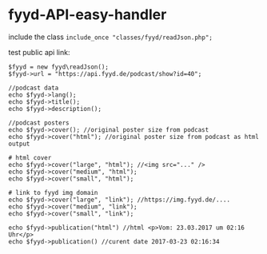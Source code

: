 # fyyd-API-easy-handler

include the class `include_once "classes/fyyd/readJson.php";`

test public api link:

    $fyyd = new fyyd\readJson();
    $fyyd->url = "https://api.fyyd.de/podcast/show?id=40";
    
    //podcast data
    echo $fyyd->lang();
    echo $fyyd->title();
    echo $fyyd->description();

    //podcast posters
    echo $fyyd->cover(); //original poster size from podcast
    echo $fyyd->cover("html"); //original poster size from podcast as html output
    
    # html cover
    echo $fyyd->cover("large", "html"); //<img src="..." />
    echo $fyyd->cover("medium", "html");
    echo $fyyd->cover("small", "html");
    
    # link to fyyd img domain
    echo $fyyd->cover("large", "link"); //https://img.fyyd.de/....
    echo $fyyd->cover("medium", "link");
    echo $fyyd->cover("small", "link");
    
    echo $fyyd->publication("html") //html <p>Vom: 23.03.2017 um 02:16 Uhr</p>
    echo $fyyd->publication() //curent date 2017-03-23 02:16:34
